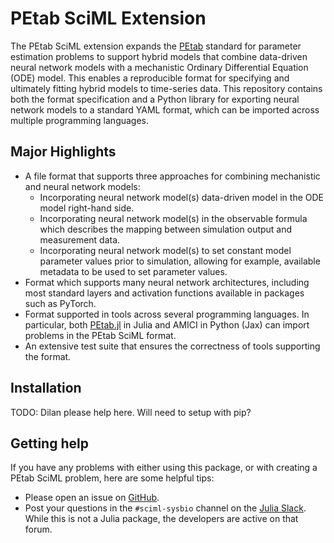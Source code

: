 # PEtab SciML Extension

The PEtab SciML extension expands the [PEtab](https://petab.readthedocs.io/en/latest/) standard for parameter estimation problems to support hybrid models that combine data-driven neural network models with a mechanistic Ordinary Differential Equation (ODE) model. This enables a reproducible format for specifying and ultimately fitting hybrid models to time-series data. This repository contains both the format specification and a Python library for exporting neural network models to a standard YAML format, which can be imported across multiple programming languages.

## Major Highlights

* A file format that supports three approaches for combining mechanistic and neural network models:
  * Incorporating neural network model(s) data-driven model in the ODE model right-hand side.
  * Incorporating neural network model(s) in the observable formula which describes the mapping between simulation output and measurement data.
  * Incorporating neural network model(s) to set constant model parameter values prior to simulation, allowing for example, available metadata to be used to set parameter values.
* Format which supports many neural network architectures, including most standard layers and activation functions available in packages such as PyTorch.
* Format supported in tools across several programming languages. In particular, both [PEtab.jl](https://github.com/sebapersson/PEtab.jl) in Julia and AMICI in Python (Jax) can import problems in the PEtab SciML format.
* An extensive test suite that ensures the correctness of tools supporting the format.

## Installation

TODO: Dilan please help here. Will need to setup with pip?

## Getting help

If you have any problems with either using this package, or with creating a PEtab SciML problem, here are some helpful tips:

* Please open an issue on [GitHub](https://github.com/sebapersson/petab_sciml/issues).
* Post your questions in the `#sciml-sysbio` channel on the [Julia Slack](https://julialang.org/slack/). While this is not a Julia package, the developers are active on that forum.

